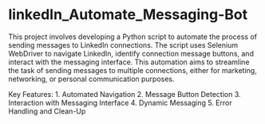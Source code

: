 # linkedIn_Automate_Messaging-Bot
This project involves developing a Python script to automate the process of sending messages to LinkedIn connections. The script uses Selenium WebDriver to navigate LinkedIn, identify connection message buttons, and interact with the messaging interface. This automation aims to streamline the task of sending messages to multiple connections, either for marketing, networking, or personal communication purposes.

Key Features:
      1. Automated Navigation
      2. Message Button Detection
      3. Interaction with Messaging Interface
      4. Dynamic Messaging
      5. Error Handling and Clean-Up
